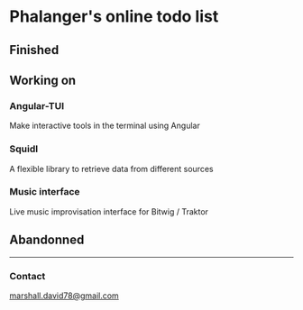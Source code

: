 # Phalanger's online todo list

## Finished



## Working on

### Angular-TUI

Make interactive tools in the terminal using Angular

### Squidl

A flexible library to retrieve data from different sources

### Music interface

Live music improvisation interface for Bitwig / Traktor

<!--
### Android PXE Boot

Your computer doesn't start ?
You want to boot a recovery disk, but you can't find a USB key that's empty ?
It would be nice if you could always have it on you ? -->


## Abandonned




---
### Contact
marshall.david78@gmail.com